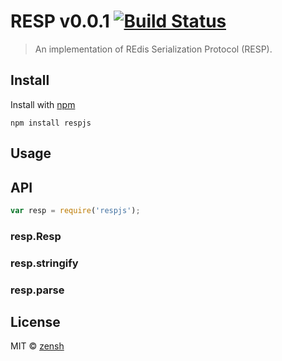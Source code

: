 RESP v0.0.1 [![Build Status](https://travis-ci.org/zensh/resp.js.svg)](https://travis-ci.org/zensh/resp.js)
====
> An implementation of REdis Serialization Protocol (RESP).

## Install

Install with [npm](https://npmjs.org/package/respjs)

```
npm install respjs
```


## Usage


## API

```js
var resp = require('respjs');
```

### resp.Resp
### resp.stringify
### resp.parse


## License

MIT © [zensh](https://github.com/zensh)

